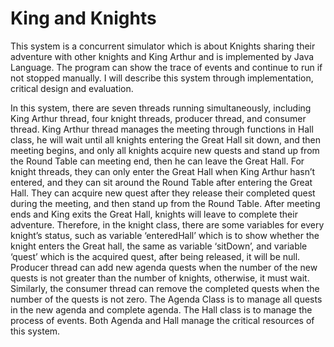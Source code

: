 # King and Knights
This system is a concurrent simulator which is about Knights sharing their adventure with other knights and King Arthur and is implemented by Java Language. The program can show the trace of events and continue to run if not stopped manually. I will describe this system through implementation, critical design and evaluation.

In this system, there are seven threads running simultaneously, including King Arthur thread, four knight threads, producer thread, and consumer thread. King Arthur thread manages the meeting through functions in Hall class, he will wait until all knights entering the Great Hall sit down, and then meeting begins, and only all knights acquire new quests and stand up from the Round Table can meeting end, then he can leave the Great Hall. For knight threads, they can only enter the Great Hall when King Arthur hasn’t entered, and they can sit around the Round Table after entering the Great Hall. They can acquire new quest after they release their completed quest during the meeting, and then stand up from the Round Table. After meeting ends and King exits the Great Hall, knights will leave to complete their adventure. Therefore, in the knight class, there are some variables for every knight’s status, such as variable ‘enteredHall’ which is to show whether the knight enters the Great hall, the same as variable ‘sitDown’, and variable ‘quest’ which is the acquired quest, after being released, it will be null. Producer thread can add new agenda quests when the number of the new quests is not greater than the number of knights, otherwise, it must wait. Similarly, the consumer thread can remove the completed quests when the number of the quests is not zero. The Agenda Class is to manage all quests in the new agenda and complete agenda. The Hall class is to manage the process of events. Both Agenda and Hall manage the critical resources of this system.
